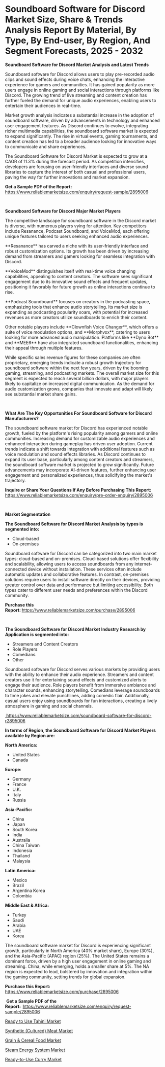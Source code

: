 <p><h1>Soundboard Software for Discord Market Size, Share & Trends Analysis Report By Material, By Type, By End-user, By Region, And Segment Forecasts, 2025 - 2032</h1></p><p><strong>Soundboard Software for Discord Market Analysis and Latest Trends</strong></p>
<p><p>Soundboard software for Discord allows users to play pre-recorded audio clips and sound effects during voice chats, enhancing the interactive experience for gamers and communities. It has gained popularity as more users engage in online gaming and social interactions through platforms like Discord. The growing trend of live streaming and content creation has further fueled the demand for unique audio experiences, enabling users to entertain their audiences in real-time.</p><p>Market growth analysis indicates a substantial increase in the adoption of soundboard software, driven by advancements in technology and enhanced user engagement features. As Discord continues to evolve, integrating richer multimedia capabilities, the soundboard software market is expected to expand significantly. The rise in virtual events, gaming tournaments, and content creation has led to a broader audience looking for innovative ways to communicate and share experiences.</p><p>The Soundboard Software for Discord Market is expected to grow at a CAGR of 11.3% during the forecast period. As competition intensifies, developers are focusing on user-friendly interfaces and diverse sound libraries to capture the interest of both casual and professional users, paving the way for further innovations and market expansion.</p></p>
<p><strong>Get a Sample PDF of the Report:&nbsp;</strong> <a href="https://www.reliablemarketsize.com/enquiry/request-sample/2895006?utm_campaign=3494&utm_medium=2&utm_source=Github&utm_content=ia&utm_term=15032025&utm_id=soundboard-software-for-discord">https://www.reliablemarketsize.com/enquiry/request-sample/2895006</a></p>
<p>&nbsp;</p>
<p><strong>Soundboard Software for Discord Major Market Players</strong></p>
<p><p>The competitive landscape for soundboard software in the Discord market is diverse, with numerous players vying for attention. Key competitors include Resanance, Podcast Soundboard, and VoiceMod, each offering unique features tailored to users seeking enhanced audio experiences.</p><p>**Resanance** has carved a niche with its user-friendly interface and robust customization options. Its growth has been driven by increasing demand from streamers and gamers looking for seamless integration with Discord.</p><p>**VoiceMod** distinguishes itself with real-time voice changing capabilities, appealing to content creators. The software sees significant engagement due to its innovative sound effects and frequent updates, positioning it favorably for future growth as online interactions continue to rise.</p><p>**Podcast Soundboard** focuses on creators in the podcasting space, emphasizing tools that enhance audio storytelling. Its market size is expanding as podcasting popularity soars, with potential for increased revenues as more creators utilize soundboards to enrich their content.</p><p>Other notable players include **Clownfish Voice Changer**, which offers a suite of voice modulation options, and **Morphvox**, catering to users looking for more advanced audio manipulation. Platforms like **Dyno Bot** and **MEE6** have also integrated soundboard functionalities, enhancing their appeal through multiple features.</p><p>While specific sales revenue figures for these companies are often proprietary, emerging trends indicate a robust growth trajectory for soundboard software within the next few years, driven by the booming gaming, streaming, and podcasting markets. The overall market size for this segment is expected to reach several billion dollars, with major players likely to capitalize on increased digital communication. As the demand for audio customization grows, companies that innovate and adapt will likely see substantial market share gains.</p></p>
<p>&nbsp;</p>
<p><strong>What Are The Key Opportunities For Soundboard Software for Discord Manufacturers?</strong></p>
<p><p>The soundboard software market for Discord has experienced notable growth, fueled by the platform's rising popularity among gamers and online communities. Increasing demand for customizable audio experiences and enhanced interaction during gameplay has driven user adoption. Current trends indicate a shift towards integration with additional features such as voice modulation and sound effects libraries. As Discord continues to expand its user base, particularly among content creators and streamers, the soundboard software market is projected to grow significantly. Future advancements may incorporate AI-driven features, further enhancing user engagement and personalized experiences, thus solidifying the market's trajectory.</p></p>
<p><strong>Inquire or Share Your Questions If Any Before Purchasing This Report:</strong> <a href="https://www.reliablemarketsize.com/enquiry/pre-order-enquiry/2895006?utm_campaign=3494&utm_medium=2&utm_source=Github&utm_content=ia&utm_term=15032025&utm_id=soundboard-software-for-discord">https://www.reliablemarketsize.com/enquiry/pre-order-enquiry/2895006</a></p>
<p>&nbsp;</p>
<p><strong>Market Segmentation</strong></p>
<p><strong>The Soundboard Software for Discord Market Analysis by types is segmented into:</strong></p>
<p><ul><li>Cloud-based</li><li>On-premises</li></ul></p>
<p><p>Soundboard software for Discord can be categorized into two main market types: cloud-based and on-premises. Cloud-based solutions offer flexibility and scalability, allowing users to access soundboards from any internet-connected device without installation. These services often include automatic updates and collaborative features. In contrast, on-premises solutions require users to install software directly on their devices, providing greater control over data and performance but limiting accessibility. Both types cater to different user needs and preferences within the Discord community.</p></p>
<p><strong>Purchase this Report:&nbsp;</strong><a href="https://www.reliablemarketsize.com/purchase/2895006?utm_campaign=3494&utm_medium=2&utm_source=Github&utm_content=ia&utm_term=15032025&utm_id=soundboard-software-for-discord">https://www.reliablemarketsize.com/purchase/2895006</a></p>
<p>&nbsp;</p>
<p><strong>The Soundboard Software for Discord Market Industry Research by Application is segmented into:</strong></p>
<p><ul><li>Streamers and Content Creators</li><li>Role Players</li><li>Comedians</li><li>Other</li></ul></p>
<p><p>Soundboard software for Discord serves various markets by providing users with the ability to enhance their audio experience. Streamers and content creators use it for entertaining sound effects and customized alerts to engage their audience. Role players benefit from immersive ambiance and character sounds, enhancing storytelling. Comedians leverage soundboards to time jokes and elevate punchlines, adding comedic flair. Additionally, casual users enjoy using soundboards for fun interactions, creating a lively atmosphere in gaming and social channels.</p></p>
<p><a href="https://www.reliablemarketsize.com/soundboard-software-for-discord-r2895006?utm_campaign=3494&utm_medium=2&utm_source=Github&utm_content=ia&utm_term=15032025&utm_id=soundboard-software-for-discord">&nbsp;https://www.reliablemarketsize.com/soundboard-software-for-discord-r2895006</a></p>
<p><strong>In terms of Region, the Soundboard Software for Discord Market Players available by Region are:</strong></p>
<p>
    <p> <strong> North America: </strong>
        <ul>
            <li>United States</li>
            <li>Canada</li>
        </ul>
        </p> 
    <p> <strong> Europe: </strong>
        <ul>
            <li>Germany</li>
            <li>France</li>
            <li>U.K.</li>
            <li>Italy</li>
            <li>Russia</li>
        </ul>
        </p> 
    <p> <strong> Asia-Pacific: </strong>
        <ul>
            <li>China</li>
            <li>Japan</li>
            <li>South Korea</li>
            <li>India</li>
            <li>Australia</li>
            <li>China Taiwan</li>
            <li>Indonesia</li>
            <li>Thailand</li>
            <li>Malaysia</li>
        </ul>
        </p> 
    <p> <strong> Latin America: </strong>
        <ul>
            <li>Mexico</li>
            <li>Brazil</li>
            <li>Argentina Korea</li>
            <li>Colombia</li>
        </ul>
        </p> 
    <p> <strong> Middle East & Africa: </strong>
        <ul>
            <li>Turkey</li>
            <li>Saudi</li>
            <li>Arabia</li>
            <li>UAE</li>
            <li>Korea</li>
        </ul>
    </p>
    </p>
<p><p>The soundboard software market for Discord is experiencing significant growth, particularly in North America (40% market share), Europe (30%), and the Asia-Pacific (APAC) region (25%). The United States remains a dominant force, driven by a high user engagement in online gaming and streaming. China, while emerging, holds a smaller share at 5%. The NA region is expected to lead, bolstered by innovation and integration within the gaming community, setting trends for global expansion.</p></p>
<p><strong>Purchase this Report: </strong><a href="https://www.reliablemarketsize.com/purchase/2895006?utm_campaign=3494&utm_medium=2&utm_source=Github&utm_content=ia&utm_term=15032025&utm_id=soundboard-software-for-discord">https://www.reliablemarketsize.com/purchase/2895006</a></p>
<p>&nbsp;<strong>Get a Sample PDF of the Report:&nbsp;&nbsp;</strong><a href="https://www.reliablemarketsize.com/enquiry/request-sample/2895006?utm_campaign=3494&utm_medium=2&utm_source=Github&utm_content=ia&utm_term=15032025&utm_id=soundboard-software-for-discord">https://www.reliablemarketsize.com/enquiry/request-sample/2895006</a></p>
<p><strong></strong></p>
<p><p><a href="https://www.linkedin.com/pulse/evolvingready-use-tahini-marketdynamics-types-applications-lheme?utm_campaign=3494&utm_medium=2&utm_source=Github&utm_content=ia&utm_term=15032025&utm_id=soundboard-software-for-discord">Ready to Use Tahini Market</a></p><p><a href="https://www.linkedin.com/pulse/evaluating-synthetic-cultured-meat-market-2025-2032-trends-s67le?utm_campaign=3494&utm_medium=2&utm_source=Github&utm_content=ia&utm_term=15032025&utm_id=soundboard-software-for-discord">Synthetic (Cultured) Meat Market</a></p><p><a href="https://www.linkedin.com/pulse/evaluating-market-players-grain-cereal-food-sector-strengths-quuxe?utm_campaign=3494&utm_medium=2&utm_source=Github&utm_content=ia&utm_term=15032025&utm_id=soundboard-software-for-discord">Grain & Cereal Food Market</a></p><p><a href="https://www.linkedin.com/pulse/trend-analysis-steam-energy-system-market-expected-growth-jklme?utm_campaign=3494&utm_medium=2&utm_source=Github&utm_content=ia&utm_term=15032025&utm_id=soundboard-software-for-discord">Steam Energy System Market</a></p><p><a href="https://www.linkedin.com/pulse/ready-to-use-curry-market-size-growth-analysis-2025-2032-industry-rrh8f?utm_campaign=3494&utm_medium=2&utm_source=Github&utm_content=ia&utm_term=15032025&utm_id=soundboard-software-for-discord">Ready-to-Use Curry Market</a></p></p>
